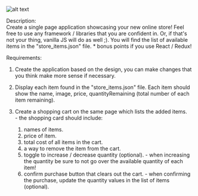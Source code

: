 ![alt text](https://github.com/polymer940c/fruits-shop-react/assets/pictures/demo.gif "Logo Title Text 1")  

Description:  
  Create a single page application showcasing your new online store! Feel free to use any framework / libraries
  that you are confident in. Or, if that's not your thing, vanilla JS will do as well ;). You will find the list
  of available items in the "store_items.json" file.
    * bonus points if you use React / Redux!  

Requirements:  
  1. Create the application based on the design, you can make changes that you think make more sense if necessary.  

  2. Display each item found in the "store_items.json" file. Each item should show the name, image, price,
    quantityRemaining (total number of each item remaining).  

  3. Create a shopping cart on the same page which lists the added items.  
    - the shopping card should include:
        1. names of items.
        2. price of item.
        3. total cost of all items in the cart.
        3. a way to remove the item from the cart.
        4. toggle to increase / decrease quantity (optional).
          - when increasing the quantity be sure to not go over the available quantity of each item!
        5. confirm purchase button that clears out the cart.
          - when confirming the purchase, update the quantity values in the list of items (optional).
